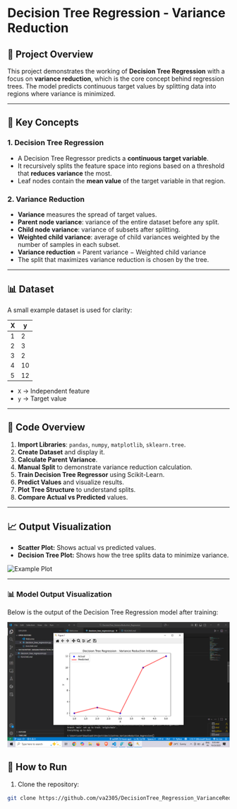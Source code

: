 # Decision Tree Regression - Variance Reduction

## 📌 Project Overview
This project demonstrates the working of **Decision Tree Regression** with a focus on **variance reduction**, which is the core concept behind regression trees. The model predicts continuous target values by splitting data into regions where variance is minimized.

---

## 🧠 Key Concepts

### 1. Decision Tree Regression
- A Decision Tree Regressor predicts a **continuous target variable**.
- It recursively splits the feature space into regions based on a threshold that **reduces variance** the most.
- Leaf nodes contain the **mean value** of the target variable in that region.

### 2. Variance Reduction
- **Variance** measures the spread of target values.
- **Parent node variance**: variance of the entire dataset before any split.
- **Child node variance**: variance of subsets after splitting.
- **Weighted child variance**: average of child variances weighted by the number of samples in each subset.
- **Variance reduction** = Parent variance − Weighted child variance
- The split that maximizes variance reduction is chosen by the tree.

---

## 📊 Dataset
A small example dataset is used for clarity:

| X | y  |
|---|----|
| 1 | 2  |
| 2 | 3  |
| 3 | 2  |
| 4 | 10 |
| 5 | 12 |

- `X` → Independent feature  
- `y` → Target value

---

## 📝 Code Overview

1. **Import Libraries**: `pandas`, `numpy`, `matplotlib`, `sklearn.tree`.
2. **Create Dataset** and display it.
3. **Calculate Parent Variance**.
4. **Manual Split** to demonstrate variance reduction calculation.
5. **Train Decision Tree Regressor** using Scikit-Learn.
6. **Predict Values** and visualize results.
7. **Plot Tree Structure** to understand splits.
8. **Compare Actual vs Predicted** values.

---

## 📈 Output Visualization

- **Scatter Plot:** Shows actual vs predicted values.  
- **Decision Tree Plot:** Shows how the tree splits data to minimize variance.

![Example Plot](https://via.placeholder.com/600x300?text=Insert+Your+Plot+Here)

---

### 📊 Model Output Visualization

Below is the output of the Decision Tree Regression model after training:

![Decision Tree Regression Output](output_plot.png)

## 🏃 How to Run

1. Clone the repository:
```bash
git clone https://github.com/va2305/DecisionTree_Regression_VarianceReduction.git
